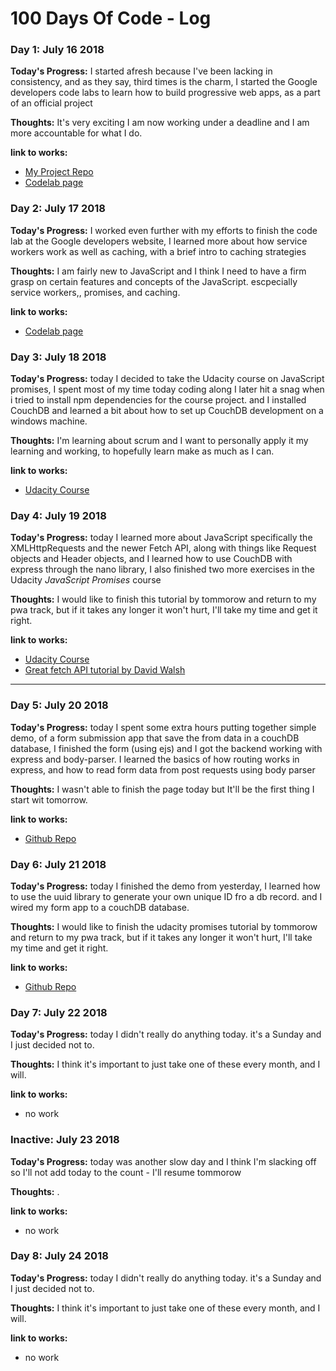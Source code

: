# 100 Days Of Code - Log

### Day 1: July 16 2018

**Today's Progress:** I started afresh because I've been lacking in consistency, and as they say, third times is  the charm, I started the Google developers code labs to learn how to build progressive web apps, as a part of an official project

**Thoughts:** It's very exciting I am now working under a deadline and I am more accountable for what I do.

**link to works:** 

- [My Project Repo](https://github.com/dbugshe2/my-first-pwa)
- [Codelab page](https://developers.google.com/web/fundamentals/codelabs/your-first-pwapp/)

### Day 2: July 17 2018

**Today's Progress:** I worked even further with my efforts to finish the code lab at the Google developers website, I learned more about how service workers work as well as caching, with a brief intro to caching strategies

**Thoughts:** I am fairly new to JavaScript and I think I need to have a firm grasp on certain features and concepts of the JavaScript. escpecially service workers,, promises, and caching.

**link to works:** 

- [Codelab page](https://developers.google.com/web/fundamentals/codelabs/your-first-pwapp/)

### Day 3: July 18 2018

**Today's Progress:** today I decided to take the Udacity course on JavaScript promises, I spent most of my time today coding along I later hit a snag when i tried to install npm dependencies for the course project. and I installed CouchDB and learned a bit about how to set up CouchDB development on a windows machine.  

**Thoughts:** I'm learning about scrum and I want to personally apply it my learning and working, to hopefully learn make as much as I can.

**link to works:** 

- [Udacity Course](https://classroom.udacity.com/courses/ud898)


### Day 4: July 19 2018

**Today's Progress:** today I learned more about JavaScript specifically the XMLHttpRequests and the newer Fetch API, along with things like Request objects and Header objects, and I learned how to use CouchDB with express through the nano library, I also finished two more exercises in the Udacity *JavaScript Promises* course

**Thoughts:** I would like to finish this tutorial by tommorow and return to my pwa track, but if it takes any longer it won't hurt, I'll take my time and get it right.

**link to works:** 

- [Udacity Course](https://classroom.udacity.com/courses/ud898)
- [Great fetch API tutorial by David Walsh](https://davidwalsh.name/fetch)

-----------------


### Day 5: July 20 2018

**Today's Progress:** today I spent some extra hours putting together simple demo, of a form submission app that save the from data in a couchDB database, I finished the form (using ejs) and I got the backend working with express and body-parser. I learned the basics of how routing works in express, and how to read form data from post requests using body parser

**Thoughts:** I wasn't able to finish the page today but It'll be the first thing I start wit tomorrow.

**link to works:** 

- [Github Repo](https://github.com/dbugshe2/express-couchDB-playground)



### Day 6: July 21 2018

**Today's Progress:** today I finished the demo from yesterday, I learned how to use the uuid library to generate your own unique  ID fro a db record. and I wired my form app  to a couchDB database.

**Thoughts:** I would like to finish the udacity promises tutorial by tommorow and return to my pwa track, but if it takes any longer it won't hurt, I'll take my time and get it right.

**link to works:** 

- [Github Repo](https://github.com/dbugshe2/express-couchDB-playground)


### Day 7: July 22 2018

**Today's Progress:** today I didn't really do anything today. it's a Sunday and I just decided not to.

**Thoughts:** I think it's important to just take one of these every month, and I will.

**link to works:** 

- no work




### Inactive: July 23 2018

**Today's Progress:** today was another slow day and I think I'm slacking off so I'll not add today to the count - I'll resume tommorow

**Thoughts:** .

**link to works:** 

- no work


### Day 8: July 24 2018

**Today's Progress:** today I didn't really do anything today. it's a Sunday and I just decided not to.

**Thoughts:** I think it's important to just take one of these every month, and I will.

**link to works:** 

- no work